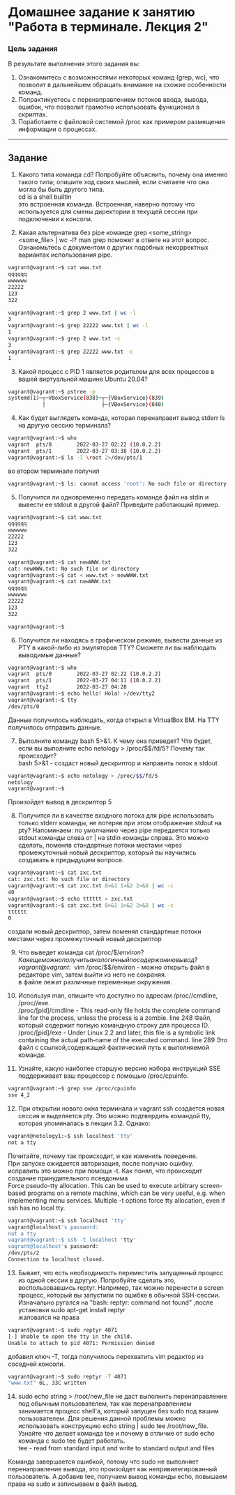 # Домашнее задание к занятию "Работа в терминале. Лекция 2"

### Цель задания

В результате выполнения этого задания вы:
1. Ознакомитесь с возможностями некоторых команд (grep, wc), что позволит в дальнейшем обращать внимание на схожие особенности команд.
2. Попрактикуетесь с перенаправлением потоков ввода, вывода, ошибок, что позволит грамотно использовать функционал в скриптах.
3. Поработаете с файловой системой /proc как примером размещения информации о процессах.

------

## Задание
1. Какого типа команда cd? Попробуйте объяснить, почему она именно такого типа; опишите ход своих мыслей, если считаете что она могла бы быть другого типа.  
cd is a shell builtin  
это встроенная команда. Встроенная, наверно потому что используется для смены директории в текущей сессии при подключении к консоли.  


2. Какая альтернатива без pipe команде grep <some_string> <some_file> | wc -l? man grep поможет в ответе на этот вопрос. Ознакомьтесь с документом о других подобных некорректных вариантах использования pipe.  
```bash
vagrant@vagrant:~$ cat www.txt
qqqqqq
wwwwww
22222
123
322

vagrant@vagrant:~$ grep 2 www.txt | wc -l
3
vagrant@vagrant:~$ grep 22222 www.txt | wc -l
1
vagrant@vagrant:~$ grep 2 www.txt -c
3
vagrant@vagrant:~$ grep 22222 www.txt -c
1
```


3. Какой процесс с PID 1 является родителем для всех процессов в вашей виртуальной машине Ubuntu 20.04?  
```bash
vagrant@vagrant:~$ pstree -p
systemd(1)─┬─VBoxService(838)─┬─{VBoxService}(839)
           │                  ├─{VBoxService}(840)
```

4. Как будет выглядеть команда, которая перенаправит вывод stderr ls на другую сессию терминала?  
```bash
vagrant@vagrant:~$ who
vagrant  pts/0        2022-03-27 02:22 (10.0.2.2)
vagrant  pts/1        2022-03-27 03:38 (10.0.2.2)
vagrant@vagrant:~$ ls -l \root 2>/dev/pts/1
```
во втором терминале получил  
```bash
vagrant@vagrant:~$ ls: cannot access 'root': No such file or directory
```

5. Получится ли одновременно передать команде файл на stdin и вывести ее stdout в другой файл? Приведите работающий пример.  
```bash
vagrant@vagrant:~$ cat www.txt
qqqqqq
wwwwww
22222
123
322
```
```bash
vagrant@vagrant:~$ cat newWWW.txt
cat: newWWW.txt: No such file or directory
vagrant@vagrant:~$ cat < www.txt > newWWW.txt
vagrant@vagrant:~$ cat newWWW.txt
qqqqqq
wwwwww
22222
123
322

vagrant@vagrant:~$
```

6. Получится ли находясь в графическом режиме, вывести данные из PTY в какой-либо из эмуляторов TTY? Сможете ли вы наблюдать выводимые данные?  
```bash
vagrant@vagrant:~$ who
vagrant  pts/0        2022-03-27 02:22 (10.0.2.2)
vagrant  pts/1        2022-03-27 04:11 (10.0.2.2)
vagrant  tty2         2022-03-27 04:28
vagrant@vagrant:~$ echo hello! Hola! >/dev/tty2
vagrant@vagrant:~$ tty
/dev/pts/0
```
Данные получилось наблюдать, когда открыл в VirtualBox ВМ. На TTY получилось отправить данные.  

7. Выполните команду bash 5>&1. К чему она приведет? Что будет, если вы выполните echo netology > /proc/$$/fd/5? Почему так происходит?  
bash 5>&1 - создаст новый дескриптор и направить поток в stdout  
```bash
vagrant@vagrant:~$ echo netology > /proc/$$/fd/5
netology
vagrant@vagrant:~$
```
Произойдет вывод в дескриптор 5


8. Получится ли в качестве входного потока для pipe использовать только stderr команды, не потеряв при этом отображение stdout на pty? Напоминаем: по умолчанию через pipe передается только stdout команды слева от | на stdin команды справа. Это можно сделать, поменяв стандартные потоки местами через промежуточный новый дескриптор, который вы научились создавать в предыдущем вопросе.  
```bash
vagrant@vagrant:~$ cat zxc.txt
cat: zxc.txt: No such file or directory
vagrant@vagrant:~$ cat zxc.txt 8>&1 1>&2 2>&8 | wc -c
40
vagrant@vagrant:~$ echo tttttt > zxc.txt
vagrant@vagrant:~$ cat zxc.txt 8>&1 1>&2 2>&8 | wc -c
tttttt
0
```
создали новый дескриптор, затем поменял стандартные потоки местами через промежуточный новый дескриптор  

9. Что выведет команда cat /proc/$$/environ? Как еще можно получить аналогичный по содержанию вывод?  
vagrant@vagrant:~$ vim /proc/$$/environ - можно открыть файл в редакторе vim, затем выйти из него не сохраняя.  
в файле лежат различные переменные окружения.  

10. Используя man, опишите что доступно по адресам /proc/<PID>/cmdline, /proc/<PID>/exe.  
/proc/[pid]/cmdline - This read-only file holds the complete command  line  for  the  process,  unless  the process  is  a zombie. line 248
Файл, который содержит полную командную строку для процесса ID.  
/proc/[pid]/exe - Under Linux 2.2 and later, this file is a symbolic link containing the  actual  path‐name  of  the executed command. line 289
Это файл с ссылкой,содержащей фактический путь к выполняемой команде.  
           
           
11. Узнайте, какую наиболее старшую версию набора инструкций SSE поддерживает ваш процессор с помощью /proc/cpuinfo.  
```bash
vagrant@vagrant:~$ grep sse /proc/cpuinfo
sse 4_2 
```
           
12. При открытии нового окна терминала и vagrant ssh создается новая сессия и выделяется pty. Это можно подтвердить командой tty, которая упоминалась в лекции 3.2. Однако:  
```bash
vagrant@netology1:~$ ssh localhost 'tty'
not a tty
```           
Почитайте, почему так происходит, и как изменить поведение.  
При запуске ожидается авторизация, после получаю ошибку.      
исправить это можно при помощи -t. Как понял, что происходит создание принудительного псевдонима  
           Force pseudo-tty allocation.  This can be used to execute arbitrary  screen-based programs on a remote machine, which can be very useful, e.g. when implementing menu services.  Multiple -t options force tty allocation, even if ssh has no local tty.  
```bash
vagrant@vagrant:~$ ssh localhost 'tty'
vagrant@localhost's password:
not a tty
vagrant@vagrant:~$ ssh -t localhost 'tty'
vagrant@localhost's password:
/dev/pts/2
Connection to localhost closed.
```
       
13. Бывает, что есть необходимость переместить запущенный процесс из одной сессии в другую. Попробуйте сделать это, воспользовавшись reptyr. Например, так можно перенести в screen процесс, который вы запустили по ошибке в обычной SSH-сессии.  
Изначально ругался на "bash: reptyr: command not found" ,после установки sudo apt-get install reptyr  
жаловался на права  
```bash
vagrant@vagrant:~$ sudo reptyr 4071
[-] Unable to open the tty in the child.
Unable to attach to pid 4071: Permission denied
```

добавил ключ -Т, тогда получилось перехватить vim редактор из соседней консоли.
```bash
vagrant@vagrant:~$ sudo reptyr -T 4071
"www.txt" 6L, 33C written          
```           

14. sudo echo string > /root/new_file не даст выполнить перенаправление под обычным пользователем, так как перенаправлением занимается процесс shell'а, который запущен без sudo под вашим пользователем. Для решения данной проблемы можно использовать конструкцию echo string | sudo tee /root/new_file. Узнайте что делает команда tee и почему в отличие от sudo echo команда с sudo tee будет работать.  
tee - read from standard input and write to standard output and files  
           
Команда завершается ошибкой, потому что sudo не выполняет перенаправление вывода, это произойдет как непривилегированный пользователь.
А добавив tee, получаем вывод команды echo, повышаем права на sudo и записываем в файл вывод.  
